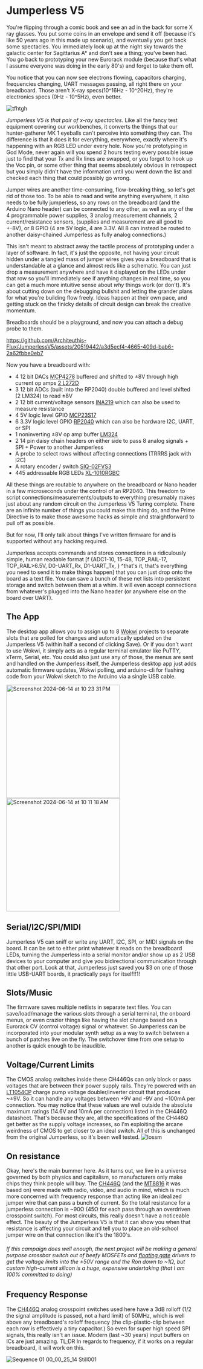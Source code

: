 # Jumperless V5
You're flipping through a comic book and see an ad in the back for some X ray glasses. You put some coins in an envelope and send it off (because it's like 50 years ago in this made up scenario), and eventually you get back some spectacles. You immediately look up at the night sky towards the galactic center for Sagittarius A* and don't see a thing; you've been had. You go back to prototyping your new Eurorack module (because that's what I assume everyone was doing in the early 80's) and forget to take them off. 

You notice that you can now see electrons flowing, capacitors charging, frequencies changing, UART messages passing, all right there on your breadboard. Those aren't X-ray specs(10^16Hz - 10^20Hz), they're electronics specs (0Hz - 10^5Hz), even better.  

![tfhtgh](https://github.com/Architeuthis-Flux/JumperlessV5/assets/20519442/2c2376a0-41c4-471f-a3ac-84daf95a678d)

*Jumperless V5 is that pair of x-ray spectacles.* Like all the fancy test equipment covering our workbenches, it converts the things that our hunter-gatherer MK 1 eyeballs can't perceive into something they can. The difference is that it does it for everything, everywhere, exactly where it's happening with an RGB LED under every hole. Now you're prototyping in God Mode, never again will you spend 2 hours testing every possible issue just to find that your Tx and Rx lines are swapped, or you forgot to hook up the Vcc pin, or some other thing that seems absolutely obvious in retrospect but you simply didn't have the information until you went down the list and checked each thing that could possibly go wrong.

Jumper wires are another time-consuming, flow-breaking thing, so let's get rid of those too. To be able to read and write anything everywhere, it also needs to be fully jumperless, so any rows on the breadboard (and the Arduino Nano header) can be connected to any other, as well as any of the 4 programmable power supplies, 3 analog measurement channels, 2 current/resistance sensors, (supplies and measurement are all good to +-8V), or 8 GPIO (4 are 5V logic, 4 are 3.3V. All 8 can instead be routed to another daisy-chained Jumperless as fully analog connections.) 

This isn't meant to abstract away the tactile process of prototyping under a layer of software. In fact, it's just the opposite, not having your circuit hidden under a tangled mass of jumper wires gives you a breadboard that is understandable at a glance and almost reds like a schematic. You can just drop a measurement anywhere and have it displayed on the LEDs under that row so you'll immediately see if anything changes in real time, so you can get a much more intuitive sense about *why* things work (or don't). It's about cutting down on the debugging bullshit and letting the grander plans for what you're building flow freely. Ideas happen at their own pace, and getting stuck on the finicky details of circuit design can break the creative momentum. 

Breadboards should be a playground, and now you can attach a debug probe to them.

https://github.com/Architeuthis-Flux/JumperlessV5/assets/20519442/a3d5ecf4-4665-409d-bab6-2a62fbbe0eb7

Now you have a breadboard with:
- 4 12 bit DACs [MCP4278](https://www.microchip.com/en-us/product/mcp4728) buffered and shifted to ±8V through high current op amps [2 L272D](https://estore.st.com/en/l272d-cpn.html)
- 3 12 bit ADCs (built into the RP2040) double buffered and level shifted (2 LM324) to read ±8V 
- 2 12 bit current/voltage sensors [INA219](https://www.ti.com/product/INA219) which can also be used to measure resistance
- 4 5V logic level GPIO [MCP23S17](https://www.microchip.com/en-us/product/mcp23s17)
- 6 3.3V logic level GPIO [RP2040](https://www.raspberrypi.com/documentation/microcontrollers/rp2040.html) which can also be hardware I2C, UART, or SPI
- 1 noninverting ±8V op amp buffer [LM324](https://www.ti.com/product/LM324B)
- 2 14 pin daisy chain headers on either side to pass 8 analog signals + SPI + Power to another Jumperless
- A probe to select rows without affecting connections (TRRRS jack with I2C)
- A rotary encoder / switch [SIQ-02FVS3](https://www.lcsc.com/product-detail/Rotary-Encoders_Mitsumi-Electric-SIQ-02FVS3_C2925423.html)
- 445 addressable RGB LEDs [XL-1010RGBC](https://www.lcsc.com/product-detail/Light-Emitting-Diodes-LED_XINGLIGHT-XL-1010RGBC-WS2812B_C5349953.html)

All these things are routable to anywhere on the breadboard or Nano header in a few microseconds under the control of an RP2040. This freedom to script connections/measurements/outputs to everything presumably makes just about any random circuit on the Jumperless V5 Turing complete. There are an infinite number of things you could make this thing do, and the Prime Directive is to make those awesome hacks as simple and straightforward to pull off as possible. 

But for now, I'll only talk about things I've written firmware for and is supported without any hacking required.

Jumperless accepts commands and stores connections in a ridiculously simple, human readable format [f {ADC1-10, 15-48, TOP_RAIL-17, TOP_RAIL>6.5V, D0-UART_Rx, D1-UART_Tx, } ^that's it, that's everything you need to send it to make things happen] that you can just drop onto the board as a text file. You can save a bunch of these net lists into persistent storage and switch between them at a whim. It will even accept connections from whatever's plugged into the Nano header (or anywhere else on the board over UART).

## The App
The desktop app allows you to assign up to 8 [Wokwi](https://wokwi.com/) projects to separate slots that are polled for changes and automatically updated on the Jumperless V5 (within half a second of clicking Save). Or if you don't want to use Wokwi, it simply acts as a regular terminal emulator like PuTTY, xTerm, Serial, etc. You could also just use any of those, the menus are sent and handled on the Jumperless itself, the Jumperless desktop app just adds automatic firmware updates, Wokwi polling, and arduino-cli for flashing code from your Wokwi sketch to the Arduino via a single USB cable.

<img width="300" alt="Screenshot 2024-06-14 at 10 23 31 PM" src="https://github.com/Architeuthis-Flux/JumperlessV5/assets/20519442/cbb18ee4-1a9d-4453-85b6-f8c31a1ea151">
<img width="300" alt="Screenshot 2024-06-14 at 10 11 18 AM" src="https://github.com/Architeuthis-Flux/JumperlessV5/assets/20519442/0a502cf6-6f17-4eb9-b38f-3589f6f4f0af">


## Serial/I2C/SPI/MIDI
Jumperless V5 can sniff or write any UART, I2C, SPI, or MIDI signals on the board. It can be set to either print whatever it reads on the breadboard LEDs, turning the Jumperless into a serial monitor and/or show up as 2 USB devices to your computer and give you bidirectional communication through that other port. 
Look at that, Jumperless just saved you $3 on one of those little USB-UART boards, it practically pays for itself!!1!


## Slots/Music
The firmware saves multiple netlists in separate text files. You can save/load/manage the various slots through a serial terminal, the onboard menus, or even crazier things like having the slot change based on a Eurorack CV (control voltage) signal or whatever. So Jumperless can be incorporated into your modular synth setup as a way to switch between a bunch of patches live on the fly. The switchover time from one setup to another is quick enough to be inaudible.


## Voltage/Current Limits
The CMOS analog switches inside these CH446Qs can only block or pass voltages that are between their power supply rails. They're powered with an [LT1054CP](https://www.ti.com/product/LT1054) charge pump voltage doubler/inverter circuit that produces ~±9V. So it can handle any voltages between +9V and -9V and ~100mA per connection.
You may notice that these values are well outside the absolute maximum ratings (14.6V and 10mA per connection) listed in the CH446Q datasheet. That's because they are, all the specifications of the CH446Q get better as the supply voltage increases, so I'm exploiting the arcane weirdness of CMOS to get closer to an ideal switch. All of this is unchanged from the original Jumperless, so it's been well tested. 
![lossm](https://github.com/Architeuthis-Flux/JumperlessV5/assets/20519442/12a3e0c7-4bda-411f-af50-9e27af2528fb)


## On resistance
Okay, here's the main bummer here. As it turns out, we live in a universe governed by both physics and capitalism, so manufacturers only make chips they think people will buy. The [CH446Q](https://www.wch-ic.com/products/CH446.html) (and the [MT8816](https://www.microsemi.com/product-directory/analog-cross-point-switches/4920-mt8816) it was based on) were made with radio, video, and audio in mind, which is much more concerned with frequency response than acting like an idealized jumper wire that can pass a bunch of current. So the total resistance for a jumperless connection is ~90Ω (45Ω for each pass through an overdriven crosspoint switch). For most circuits, this really doesn't have a noticeable effect. The beauty of the Jumperless V5 is that it can show you when that resistance is affecting your circuit and tell you to place an old-school jumper wire on that connection like it's the 1800's.

###### If this campaign does well enough, the next project will be making a general purpose crossbar switch out of beefy MOSFETs and [floating gate](https://en.wikipedia.org/wiki/Floating-gate_MOSFET) drivers to get the voltage limits into the ±50V range and the Ron down to ~1Ω, but custom high-current silicon is a huge, expensive undertaking (that I am 100% committed to doing)

## Frequency Response
The [CH446Q](https://www.wch-ic.com/products/CH446.html) analog crosspoint switches used here have a 3dB rolloff (1/2 the signal amplitude is passed, not a hard limit) of 50MHz, which is well above any breadboard's rolloff frequency (the clip-plastic-clip between each row is effectively a tiny capacitor.) So even for super high speed SPI signals, this really isn't an issue. Modern (last ~30 years) input buffers on ICs are just amazing. TL;DR In regards to frequency, if it works on a regular breadboard, it will work on this.

![Sequence 01 00_00_25_14 Still001](https://github.com/Architeuthis-Flux/JumperlessV5/assets/20519442/56a7ac87-6821-4dcd-8ce5-59f5e6ab4683)


